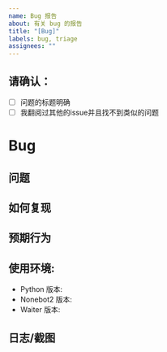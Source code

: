 ```yaml
---
name: Bug 报告
about: 有关 bug 的报告
title: "[Bug]"
labels: bug, triage
assignees: ""
---
```


## 请确认：
<!-- 确认后，请将方括号的空格替换为 x -->
* [ ] 问题的标题明确
* [ ] 我翻阅过其他的issue并且找不到类似的问题

# Bug

## 问题
<!-- 你遇到的问题 -->

## 如何复现
<!-- 如何复现错误 -->

## 预期行为
<!-- 你希望如何更改/原本应该是怎样的 -->

## 使用环境:
- Python 版本: 
- Nonebot2 版本:
- Waiter 版本: 

## 日志/截图
<!-- 将任何有关的日志/截图放到这里（如：控制台输出) -->

